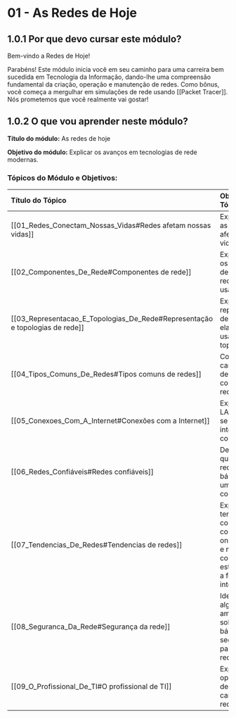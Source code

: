 # 01 - As Redes de Hoje

## 1.0.1 Por que devo cursar este módulo?

Bem-vindo a Redes de Hoje!

Parabéns! Este módulo inicia você em seu caminho para uma carreira bem sucedida em Tecnologia da Informação, dando-lhe uma compreensão fundamental da criação, operação e manutenção de redes. Como bônus, você começa a mergulhar em simulações de rede usando [[Packet Tracer]]. Nós prometemos que você realmente vai gostar!

## 1.0.2 O que vou aprender neste módulo?

**Título do módulo:** As redes de hoje

**Objetivo do módulo:** Explicar os avanços em tecnologias de rede modernas.

### Tópicos do Módulo e Objetivos:

| Título do Tópico                   | Objetivo do Tópico                                                                                                              |
| :--------------------------------- | :------------------------------------------------------------------------------------------------------------------------------ |
| [[01_Redes_Conectam_Nossas_Vidas#Redes afetam nossas vidas]] | Explicar como as redes afetam nossas vidas diárias.                                                                             |
| [[02_Componentes_De_Rede#Componentes de rede]]              | Explicar como os dispositivos de host e de rede são usados.                                                                     |
| [[03_Representacao_E_Topologias_De_Rede#Representação e topologias de rede]] | Explicar representações de rede e como elas são usadas na rede topológicas.                                                     |
| [[04_Tipos_Comuns_De_Redes#Tipos comuns de redes]]          | Comparar as características de tipos comuns de redes.                                                                           |
| [[05_Conexoes_Com_A_Internet#Conexões com a Internet]]      | Explicar como LANs e WANs se interconectam com a Internet.                                                                      |
| [[06_Redes_Confiáveis#Redes confiáveis]]                    | Descrever os quatro requisitos básicos de uma rede confiável.                                                                   |
| [[07_Tendencias_De_Redes#Tendencias de redes]]              | Explicar como tendencias como BYOD, colaboração on-line, videos e nuvem a computação esta mudando a forma como interagimos. |
| [[08_Seguranca_Da_Rede#Segurança da rede]]                  | Identificar algumas ameaças e soluções básicas de segurança para todas as redes.                                                |
| [[09_O_Profissional_De_TI#O profissional de TI]]           | Explicar oportunidades de emprego no campo de redes.                                                                            |
